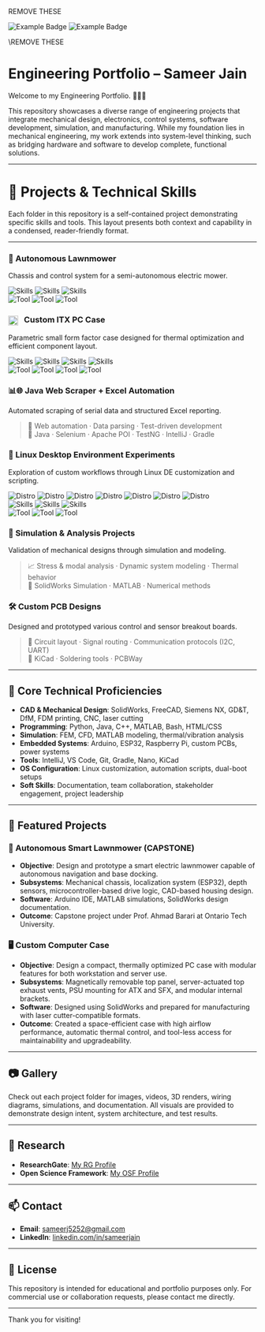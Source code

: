 REMOVE THESE

![Example Badge](https://img.shields.io/badge/Skill-Python-blue)
![Example Badge](https://img.shields.io/badge/just_the_message-8A2BE2)

\REMOVE THESE

# Engineering Portfolio – Sameer Jain

Welcome to my Engineering Portfolio. 🙋🏽‍♂️

This repository showcases a diverse range of engineering projects that integrate mechanical design, electronics, control systems, software development, simulation, and manufacturing. While my foundation lies in mechanical engineering, my work extends into system-level thinking, such as bridging hardware and software to develop complete, functional solutions.

---

# 📂 Projects & Technical Skills

Each folder in this repository is a self-contained project demonstrating specific skills and tools. This layout presents both context and capability in a condensed, reader-friendly format.

---
### 🤖 Autonomous Lawnmower
Chassis and control system for a semi-autonomous electric mower.

![Skills](https://img.shields.io/badge/weldment_design-656565)
![Skills](https://img.shields.io/badge/Embedded_Control_Logic-656565)
![Skills](https://img.shields.io/badge/Power_Integration-656565)  
![Tool](https://img.shields.io/badge/Arduino-02699C)
![Tool](https://img.shields.io/badge/Solidworks-02699C)
![Tool](https://img.shields.io/badge/Sensor_Fusion-02699C)
  

<h3>
  <img src="https://github.com/user-attachments/assets/eda94c2a-d5bd-4a34-8661-9ba9af9366ef" width="20" style="vertical-align:middle; margin-right:8px;">
  Custom ITX PC Case
</h3>
<p>Parametric small form factor case designed for thermal optimization and efficient component layout.</p>

![Skills](https://img.shields.io/badge/Solid_Modeling-02699C)
![Skills](https://img.shields.io/badge/Airflow_Optimization-02699C)
![Skills](https://img.shields.io/badge/Thermal_Analysis-02699C)
![Skills](https://img.shields.io/badge/3D_Printing-02699C)  
![Tool](https://img.shields.io/badge/Solidworks-FEED95)
![Tool](https://img.shields.io/badge/SW_Fluid_Simulation-FEED95)
![Tool](https://img.shields.io/badge/FDM_3D_Printer-FEED95)
![Tool](https://img.shields.io/badge/FreeCAD-FEED95)
  

### 📊🌐 Java Web Scraper + Excel Automation  
Automated scraping of serial data and structured Excel reporting.

>🧠 Web automation · Data parsing · Test-driven development  
>🧰 Java · Selenium · Apache POI · TestNG · IntelliJ · Gradle
  

### 🐧 Linux Desktop Environment Experiments  
Exploration of custom workflows through Linux DE customization and scripting.

![Distro](https://img.shields.io/badge/Pop!_OS-656565)
![Distro](https://img.shields.io/badge/KDE_Neon-656565)
![Distro](https://img.shields.io/badge/Ubuntu-656565)
![Distro](https://img.shields.io/badge/Kubuntu-656565)
![Distro](https://img.shields.io/badge/SolosOS-656565)
![Distro](https://img.shields.io/badge/ChromeOS-656565)
![Distro](https://img.shields.io/badge/Windows_10/11-656565)  
![Skills](https://img.shields.io/badge/Shell_Scripting-02699C)
![Skills](https://img.shields.io/badge/UI_Behavior_Tuning-02699C)
![Skills](https://img.shields.io/badge/Boot_and_startup_automation-02699C)  
![Tool](https://img.shields.io/badge/XFCE-FEED95)
![Tool](https://img.shields.io/badge/Bash-FEED95)
![Tool](https://img.shields.io/badge/Dual_Boot-FEED95)  
  

### 🧪 Simulation & Analysis Projects  
Validation of mechanical designs through simulation and modeling.

>📈 Stress & modal analysis · Dynamic system modeling · Thermal behavior  
>🧰 SolidWorks Simulation · MATLAB · Numerical methods
  

### 🛠️ Custom PCB Designs  
Designed and prototyped various control and sensor breakout boards.

>🔧 Circuit layout · Signal routing · Communication protocols (I2C, UART)  
>🧰 KiCad · Soldering tools · PCBWay

---

## 🧠 Core Technical Proficiencies

- **CAD & Mechanical Design**: SolidWorks, FreeCAD, Siemens NX, GD&T, DfM, FDM printing, CNC, laser cutting  
- **Programming**: Python, Java, C++, MATLAB, Bash, HTML/CSS  
- **Simulation**: FEM, CFD, MATLAB modeling, thermal/vibration analysis  
- **Embedded Systems**: Arduino, ESP32, Raspberry Pi, custom PCBs, power systems  
- **Tools**: IntelliJ, VS Code, Git, Gradle, Nano, KiCad  
- **OS Configuration**: Linux customization, automation scripts, dual-boot setups  
- **Soft Skills**: Documentation, team collaboration, stakeholder engagement, project leadership

---

## 🧪 Featured Projects

### 🤖 Autonomous Smart Lawnmower (CAPSTONE)
- **Objective**: Design and prototype a smart electric lawnmower capable of autonomous navigation and base docking.
- **Subsystems**: Mechanical chassis, localization system (ESP32), depth sensors, microcontroller-based drive logic, CAD-based housing design.
- **Software**: Arduino IDE, MATLAB simulations, SolidWorks design documentation.
- **Outcome**: Capstone project under Prof. Ahmad Barari at Ontario Tech University.

### 🖥️ Custom Computer Case
- **Objective**: Design a compact, thermally optimized PC case with modular features for both workstation and server use.
- **Subsystems**: Magnetically removable top panel, server-actuated top exhaust vents, PSU mounting for ATX and SFX, and modular internal brackets.
- **Software**: Designed using SolidWorks and prepared for manufacturing with laser cutter-compatible formats.
- **Outcome**: Created a space-efficient case with high airflow performance, automatic thermal control, and tool-less access for maintainability and upgradeability.

---

## 📷 Gallery

Check out each project folder for images, videos, 3D renders, wiring diagrams, simulations, and documentation. All visuals are provided to demonstrate design intent, system architecture, and test results.

---

## 🔬 Research

- **ResearchGate**: [My RG Profile](https://www.researchgate.net/profile/Sameer-Jain-9?ev=hdr_xprf)
- **Open Science Framework**: [My OSF Profile](https://osf.io/hv5g8/)

---

## 📫 Contact

- **Email**: sameerj5252@gmail.com
- **LinkedIn**: [linkedin.com/in/sameerjain](https://www.linkedin.com/in/sameerjain0841/)  

---

## 📜 License

This repository is intended for educational and portfolio purposes only. For commercial use or collaboration requests, please contact me directly.

---

Thank you for visiting!
